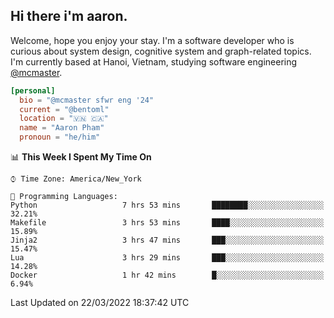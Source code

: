 <h2><b>Hi there i'm aaron. </b></h2>

Welcome, hope you enjoy your stay. I'm a software developer who is curious about system design, cognitive system and graph-related topics. I'm currently based at Hanoi, Vietnam, studying software engineering [@mcmaster](https://www.mcmaster.ca/).

```toml
[personal]
  bio = "@mcmaster sfwr eng '24"
  current = "@bentoml"
  location = "🇻🇳 🇨🇦"
  name = "Aaron Pham"
  pronoun = "he/him"
```
<!--<img src="https://github-readme-stats.vercel.app/api?username=aarnphm&show_icons=true&count_private=true&theme=dark" height="170"/>-->
<!--<img src="https://github-readme-stats.vercel.app/api/top-langs/?username=aarnphm&layout=compact&hide=css&theme=dark" height="170" />-->

<!--START_SECTION:waka-->
📊 **This Week I Spent My Time On** 

```text
⌚︎ Time Zone: America/New_York

💬 Programming Languages: 
Python                   7 hrs 53 mins       ████████░░░░░░░░░░░░░░░░░   32.21% 
Makefile                 3 hrs 53 mins       ████░░░░░░░░░░░░░░░░░░░░░   15.89% 
Jinja2                   3 hrs 47 mins       ███░░░░░░░░░░░░░░░░░░░░░░   15.47% 
Lua                      3 hrs 29 mins       ███░░░░░░░░░░░░░░░░░░░░░░   14.28% 
Docker                   1 hr 42 mins        █░░░░░░░░░░░░░░░░░░░░░░░░   6.94%

```


 Last Updated on 22/03/2022 18:37:42 UTC
<!--END_SECTION:waka-->
